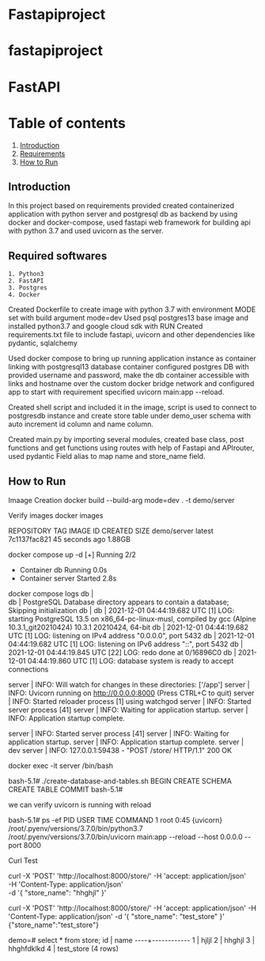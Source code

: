 # Fastapiproject


# fastapiproject

# FastAPI

# Table of contents
1. [Introduction](#introduction)
2. [Requirements](#requirements)
4. [How to Run](#howtorun)

## Introduction <a name="introduction"></a>
  In this project based on requirements provided created containerized application
  with python server and postgresql db as backend by using docker and docker-compose, 
  used fastapi web framework for  building api with python 3.7 and used uvicorn as the server.

## Required softwares <a name="requirements"></a>

    1. Python3
    2. FastAPI
    3. Postgres
    4. Docker
    
    
    
 Created  Dockerfile to create image with python 3.7 with environment MODE set with
 build argument mode=dev
 Used psql postgres13 base image and installed python3.7 and google cloud sdk with RUN
 Created requirements.txt file to include  fastapi, uvicorn and other dependencies like pydantic, sqlalchemy
 
 
 Used docker compose to bring up running application instance as container
 linking with postgresql13 database container configured postgres DB with provided
 username and password, make the db container accessible with links and hostname 
 over the custom docker bridge network and configured app to start with requirement specified
 uvicorn main:app --reload.
 
 
 Created shell script and included it in the image, script is used to connect to postgresdb instance
 and create store table  under demo_user schema with auto increment id column
 and name column.
 
 
 Created main.py by importing several modules, created base class, post functions
 and get functions using routes with help of Fastapi and APIrouter, used pydantic 
 Field alias to map name and store_name field.
 
 
 
## How to Run <a name="howtorun"></a>

Imaage Creation
 docker build --build-arg mode=dev . -t demo/server
 
 Verify images
 docker images
 
 REPOSITORY    TAG             IMAGE ID       CREATED             SIZE
 demo/server   latest          7c1137fac821   45 seconds ago      1.88GB


docker compose up -d
[+] Running 2/2
 - Container db      Running                                                                      0.0s
 - Container server  Started                                                                      2.8s



 
docker compose logs
db  |               
db  | PostgreSQL Database directory appears to contain a database; Skipping initialization
db  |
db  | 2021-12-01 04:44:19.682 UTC [1] LOG:  starting PostgreSQL 13.5 on x86_64-pc-linux-musl, compiled
by gcc (Alpine 10.3.1_git20210424) 10.3.1 20210424, 64-bit
db  | 2021-12-01 04:44:19.682 UTC [1] LOG:  listening on IPv4 address "0.0.0.0", port 5432
db  | 2021-12-01 04:44:19.682 UTC [1] LOG:  listening on IPv6 address "::", port 5432
db  | 2021-12-01 04:44:19.845 UTC [22] LOG:  redo done at 0/16896C0
db  | 2021-12-01 04:44:19.860 UTC [1] LOG:  database system is ready to accept connections

server  | INFO:     Will watch for changes in these directories: ['/app']
server  | INFO:     Uvicorn running on http://0.0.0.0:8000 (Press CTRL+C to quit)
server  | INFO:     Started reloader process [1] using watchgod
server  | INFO:     Started server process [41]
server  | INFO:     Waiting for application startup.
server  | INFO:     Application startup complete.

server  | INFO:     Started server process [41]
server  | INFO:     Waiting for application startup.
server  | INFO:     Application startup complete.
server  | dev
server  | INFO:     127.0.0.1:59438 - "POST /store/ HTTP/1.1" 200 OK


docker exec -it server /bin/bash

bash-5.1# ./create-database-and-tables.sh
BEGIN
CREATE SCHEMA
CREATE TABLE
COMMIT
bash-5.1#



we can verify uvicorn is running with reload

bash-5.1# ps -ef
PID   USER     TIME  COMMAND
    1 root      0:45 {uvicorn} /root/.pyenv/versions/3.7.0/bin/python3.7 /root/.pyenv/versions/3.7.0/bin/uvicorn main:app --reload --host 0.0.0.0 --port 8000



Curl Test

curl -X 'POST'  'http://localhost:8000/store/' -H 'accept: application/json' \
  -H 'Content-Type: application/json' \
  -d '{
  "store_name": "hhghjl"
}'


 curl -X 'POST'  'http://localhost:8000/store/' -H 'accept: application/json'   -H 'Content-Type: application/json'   -d '{
  "store_name": "test_store"
}'
{"store_name":"test_store"}



demo=#  select * from store;
 id |    name
----+------------
  1 | hjljl
  2 | hhghjl
  3 | hhghfdklkd
  4 | test_store
(4 rows)



